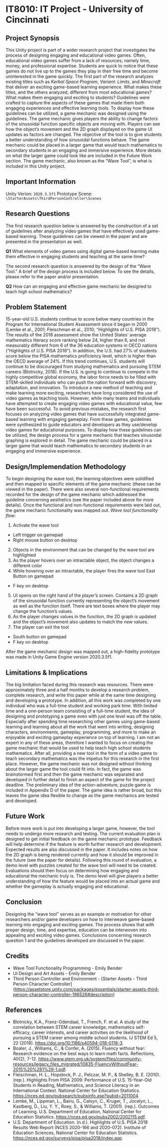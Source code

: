 # IT8010: IT Project - University of Cincinnati

## Project Synopsis
  This Unity project is part of a wider research project that investigates the process of designing engaging and educational video games. Often, educational video games suffer from a lack of resources; namely time, money, and professional expertise. Students are quick to notice that these games do not live up to the games they play in their free time and become uninterested in the game quickly. 
  The first part of the research analyzes existing titles such as *Kerbal Space Program*, *Variant: Limits*, and *Minecraft* that deliver an exciting game-based learning experience. What makes these titles, and the others analyzed, different from most educational games? What makes them engaging and exciting to students? Guidelines were crafted to capture the aspects of these games that made them both engaging experiences and effective learning tools. 
  To display how these guidelines can be utilized, a game mechanic was designed using the guidelines. The game mechanic gives players the ability to change factors of the sinusoidal function specific objects are moving with. Players can see how the object’s movement and the 2D graph displayed on the game UI updates as factors are changed. The objective of the tool is to give students a better understanding of how sinusoidal functions behave. The game mechanic could be placed in a larger game that would teach mathematics to secondary students in an engaging and immersive experience. More details on what the larger game could look like are included in the Future Work section. The game mechanic, also known as the “Wave Tool”,  is what is included in this Unity project. 

## Important Information
Unity Verion: `2020.3.5f1`
Prototype Scene: `\StarterAssets\ThirdPersonController\Scenes`

## Research Questions
The first research question below is answered by the construction of a set of guidelines after analyzing video games that have effectively used game-based learning. These guidelines can be viewed in the paper and are presented in the presentation as well.

**Q1** What elements of video games using digital game-based learning make them effective in engaging students and teaching at the same time? 

The second research question is answered by the design of the “Wave Tool.” A brief of the design process is included below. To see the details, please refer to the paper and/or presentation.

**Q2** How can an engaging and effective game mechanic be designed to teach high school mathematics? 

## Problem Statement
  15-year-old U.S. students continue to score below many countries in the Program for International Student Assessment since it began in 2000 (Lemke et al., 2001; Fleischman et al., 2010;  “Highlights of U.S. PISA 2018”). The results of the 2018 assessment show the United States’ average mathematics literacy score ranking below 24, higher than 6, and not measurably different from 6 of the 36 education systems in OECD nations  (“Highlights of U.S. PISA 2018”). In addition, the U.S. had 27% of students score below the PISA mathematics proficiency level, which is higher than the OECD average of 24%. If this trend continues, U.S. students will continue to be discouraged from studying mathematics and pursuing STEM careers (Blotnicky, 2018). If the U.S. is going to continue to compete in the highly competitive global economy, the labor force needs to be filled with STEM-skilled individuals who can push the nation forward with discovery, adaptation, and innovation. 
  To introduce a new method of teaching and make learning more exciting, researchers have long considered the use of video games as teaching tools. However, while many teams and individuals have attempted to create engaging video games with educational value, few have been successful. To avoid previous mistakes, the research first focuses on analyzing video games that have successfully integrated game-based learning with engaging gameplay. From these games, guidelines were synthesized to guide educators and developers as they use/develop video games for educational purposes. To display how these guidelines can be utilized, the design process for a game mechanic that teaches sinusoidal graphing is explored in detail. The game mechanic could be placed in a larger game that would teach mathematics to secondary students in an engaging and immersive experience.



## Design/Implemendation Methodology
  To begin designing the wave tool, the learning objectives were solidified and then mapped to specific elements of the game mechanic (these can be viewed in the paper). There were also several non-functional requirements recorded for the design of the game mechanic which addressed the guideline concerning aesthetics (see the paper included above for more details). Once the functional and non-functional requirements were laid out, the game mechanic functionality was mapped out.
*Wave tool functionality flow:*
1. Activate the wave tool
  - Left trigger on gamepad
  - Right mouse button on desktop
2. Objects in the environment that can be changed by the wave tool are highlighted
3. As the player hovers over an intractable object, the object changes a different color
4. While hovering over an intractable, the player fires the wave tool
East Button on gamepad
  - F key on desktop
5. UI opens on the right hand of the player’s screen. Contains a 2D graph of the sinusoidal function currently representing the object’s movement as well as the function itself. There are text boxes where the player may change the function’s values.
6. As the player changes values in the function, the 2D graph is updated and the object’s movement also updates to match the new values.  
7. The player can exit the tool
  - South button on gamepad
  - F key on desktop

  After the game mechanic design was mapped out, a high-fidelity prototype was made in Unity Game Engine version 2020.3.5f1.

## Limitations & Implications
  The big limitation faced during this research was resources. There were approximately three and a half months to develop a research problem, complete research, and write this paper while at the same time designing and developing a prototype. In addition, all this work was completed by one individual who was a full-time student and working park time. 
  With limited time and a one-person team consisting of a full-time student, the idea of designing and prototyping a game even with just one level was off the table. Especially after spending time researching other games using game-based learning and learning about all the work that went into writing, designing characters, environments, gameplay, programming, and more to make an enjoyable and exciting gameplay experience on top of learning. I am not an expert in any of these areas, therefore I wanted to focus on creating the game mechanic that would be used to help teach high school students mathematics. After all, providing a new tool in the form of a video game to teach secondary mathematics was the impetus for this research in the first place. 
  However, the game mechanic was not designed without thinking about the larger game the tool could fit into. In fact, the game was brainstormed first and then the game mechanic was separated and developed in further detail to finish an aspect of the game for the project deadline. The preliminary idea of the action-adventure, puzzle game is included in Appendix D of the paper. The game idea is rather broad, but this leaves the game idea flexible to change as the game mechanics are tested and developed.

## Future Work
  Before more work is put into developing a larger game, however, the tool needs to undergo more research and testing. The current evaluation plan is designed to get initial feedback on the game mechanic prototype. Feedback will help determine if the feature is worth further research and development. Expected results are also discussed in the paper. It includes notes on how the 2D graph is being rendered currently and how it should be improved in the future (see the paper for details). Following this round of evaluation, a demo level with puzzles created for the wave tool will need to be created. Evaluations should then focus on determining how engaging and educational the mechanic truly is. The demo level will give players a better understanding of how the feature would be placed into an actual game and whether the gameplay is actually engaging and educational. 

## Conclusion
  Designing the “wave tool” serves as an example or motivation for other researchers and/or game developers on how to interweave game-based learning into engaging and exciting games. The process shows that with proper design, time, and expertise, education can be interwoven into appealing and exciting video games.
  Conclusions concerning research question 1 and the guidelines developed are discussed in the paper. 


## Credits
- Wave Tool Functionality Programming - Emily Bender 
- UI Design and Art Assets - Emily Bender 
- Third Person Controller and Environment - [Starter Assets - Third Person Character Controller] (https://assetstore.unity.com/packages/essentials/starter-assets-third-person-character-controller-196526#description)

## References
- Blotnicky, K.A., Franz-Odendaal, T., French, F. et al. A study of the correlation between STEM career knowledge, mathematics self-efficacy, career interests, and career activities on the likelihood of pursuing a STEM career among middle school students. IJ STEM Ed 5, 22 (2018). https://doi.org/10.1186/s40594-018-0118-3.
- Boaler, J., Williams, C., & Confer, A. (2015). Fluency without fear: Research evidence on the best ways to learn math facts. Reflections, 40(2), 7-12. https://www.stem.org.uk/system/files/community-resources/legacy_files_migrated/10835-FluencyWithoutFear-2015%20%281%29-1.pdf.
- Fleischman, H. L., Hopstock, P. J., Pelczar, M. P., & Shelley, B. E. (2010). (rep.). Highlights From PISA 2009: Performance of U.S. 15-Year-Old Students in Reading, Mathematics, and Science Literacy in an International Context. National Center for Education Statistics. https://nces.ed.gov/pubsearch/pubsinfo.asp?pubid=2011004.
- Lemke, M., Lippman, L., Bairu, G., Calsyn, C., Kruger, T., Jocelyn, L., Kastberg, D., Liu, Y. Y., Roey, S., & Williams, T. (2001). (rep.). Outcomes of Learning. U.S. Department of Education, National Center for Education Statistics. https://nces.ed.gov/pubs2002/2002115.pdf.
- U.S. Department of Education. (n.d.).  Highlights of U.S. PISA 2018 Results Web Report (NCES 2020-166 and 2020-072). Institute of Education Sciences, National Center for Education Statistics. https://nces.ed.gov/surveys/pisa/pisa2018/index.asp.

